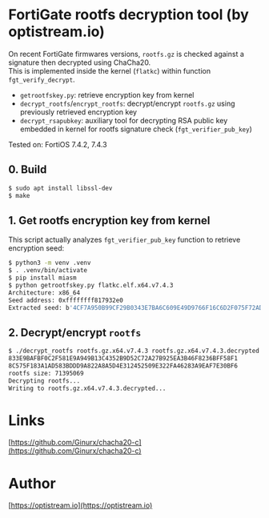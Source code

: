 # FortiGate rootfs decryption tool (by optistream.io)

On recent FortiGate firmwares versions, `rootfs.gz` is checked against a signature then decrypted using ChaCha20.  
This is implemented inside the kernel (`flatkc`) within function `fgt_verify_decrypt`.

- `getrootfskey.py`: retrieve encryption key from kernel
- `decrypt_rootfs`/`encrypt_rootfs`: decrypt/encrypt `rootfs.gz` using previously retrieved encryption key
- `decrypt_rsapubkey`: auxiliary tool for decrypting RSA public key embedded in kernel for rootfs signature check (`fgt_verifier_pub_key`)

Tested on: FortiOS 7.4.2, 7.4.3

## 0. Build

```bash
$ sudo apt install libssl-dev
$ make
```

## 1. Get rootfs encryption key from kernel

This script actually analyzes `fgt_verifier_pub_key` function to retrieve encryption seed:

```bash
$ python3 -m venv .venv
$ . .venv/bin/activate
$ pip install miasm
$ python getrootfskey.py flatkc.elf.x64.v7.4.3
Architecture: x86_64
Seed address: 0xffffffff817932e0
Extracted seed: b'4CF7A950B99CF29B0343E7BA6C609E49D9766F16C6D2F075F72AD400542F0765'
```

## 2. Decrypt/encrypt `rootfs`

```bash
$ ./decrypt_rootfs rootfs.gz.x64.v7.4.3 rootfs.gz.x64.v7.4.3.decrypted 4CF7A950B99CF29B0343E7BA6C609E49D9766F16C6D2F075F72AD400542F0765
833E9BAFBF0C2F581E9A949B13C4352B9D52C72A27B925EA3B46F8236BFF58F1
8C575F183A1AD583BDDD9A822A8A5D4E312452509E322FA46283A9EAF7E30BF6
rootfs size: 71395069
Decrypting rootfs...
Writing to rootfs.gz.x64.v7.4.3.decrypted...
```

# Links

[https://github.com/Ginurx/chacha20-c](https://github.com/Ginurx/chacha20-c)

# Author

[https://optistream.io](https://optistream.io)

